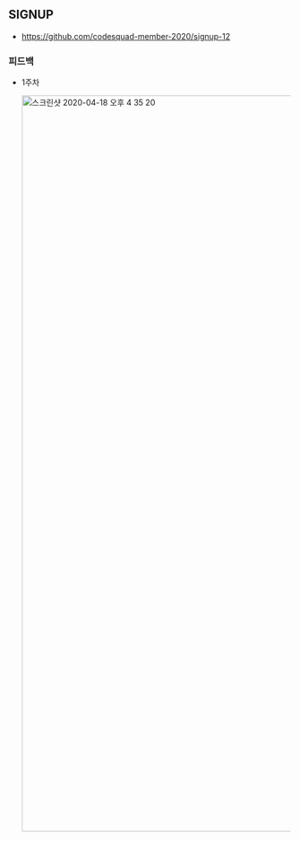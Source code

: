 ## SIGNUP

- https://github.com/codesquad-member-2020/signup-12



### 피드백

- 1주차

  <img width="1315" alt="스크린샷 2020-04-18 오후 4 35 20" src="https://user-images.githubusercontent.com/58318041/79631325-977dc880-8193-11ea-94e6-cadf99b667bc.png">

